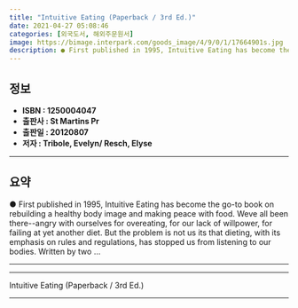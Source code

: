 ```yaml
---
title: "Intuitive Eating (Paperback / 3rd Ed.)"
date: 2021-04-27 05:08:46
categories: [외국도서, 해외주문원서]
image: https://bimage.interpark.com/goods_image/4/9/0/1/17664901s.jpg
description: ● First published in 1995, Intuitive Eating has become the go-to book on rebuilding a healthy body image and making peace with food. Weve all been there--angry
---
```


## **정보**

- **ISBN : 1250004047**
- **출판사 : St Martins Pr**
- **출판일 : 20120807**
- **저자 : Tribole, Evelyn/ Resch, Elyse**

------



## **요약**

●  First published in 1995, Intuitive Eating has become the go-to book on rebuilding a healthy body image and making peace with food. Weve all been there--angry with ourselves for overeating, for our lack of willpower, for failing at yet another diet. But the problem is not us its that dieting, with its emphasis on rules and regulations, has stopped us from listening to our bodies. Written by two ...

------



------


Intuitive Eating (Paperback / 3rd Ed.) 

------


